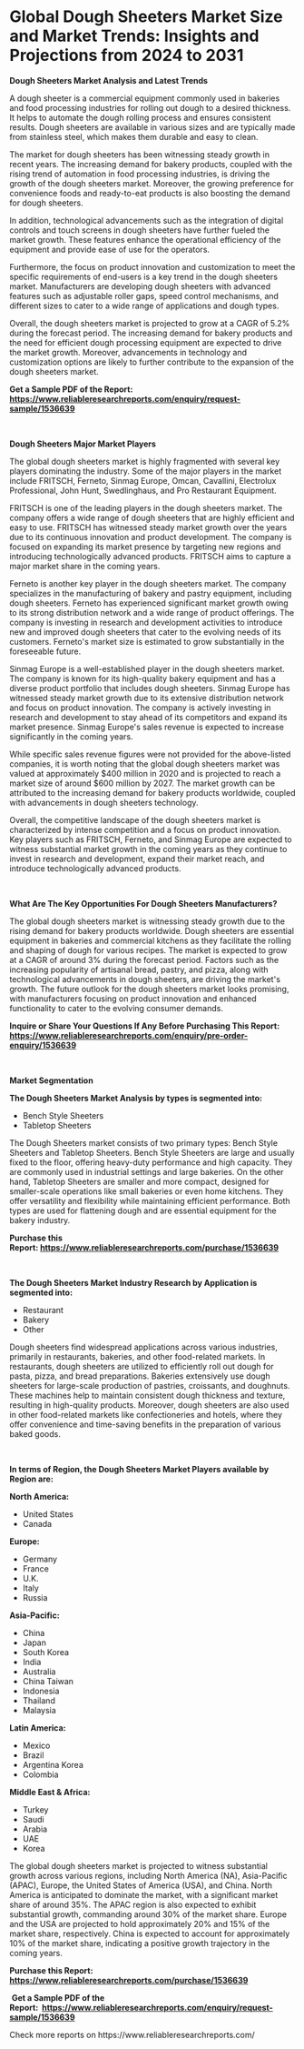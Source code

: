 <p><h1>Global Dough Sheeters Market Size and Market Trends: Insights and Projections from 2024 to 2031</h1></p><p><strong>Dough Sheeters Market Analysis and Latest Trends</strong></p>
<p><p>A dough sheeter is a commercial equipment commonly used in bakeries and food processing industries for rolling out dough to a desired thickness. It helps to automate the dough rolling process and ensures consistent results. Dough sheeters are available in various sizes and are typically made from stainless steel, which makes them durable and easy to clean.</p><p>The market for dough sheeters has been witnessing steady growth in recent years. The increasing demand for bakery products, coupled with the rising trend of automation in food processing industries, is driving the growth of the dough sheeters market. Moreover, the growing preference for convenience foods and ready-to-eat products is also boosting the demand for dough sheeters.</p><p>In addition, technological advancements such as the integration of digital controls and touch screens in dough sheeters have further fueled the market growth. These features enhance the operational efficiency of the equipment and provide ease of use for the operators.</p><p>Furthermore, the focus on product innovation and customization to meet the specific requirements of end-users is a key trend in the dough sheeters market. Manufacturers are developing dough sheeters with advanced features such as adjustable roller gaps, speed control mechanisms, and different sizes to cater to a wide range of applications and dough types.</p><p>Overall, the dough sheeters market is projected to grow at a CAGR of 5.2% during the forecast period. The increasing demand for bakery products and the need for efficient dough processing equipment are expected to drive the market growth. Moreover, advancements in technology and customization options are likely to further contribute to the expansion of the dough sheeters market.</p></p>
<p><strong>Get a Sample PDF of the Report:&nbsp; <a href="https://www.reliableresearchreports.com/enquiry/request-sample/1536639">https://www.reliableresearchreports.com/enquiry/request-sample/1536639</a></strong></p>
<p>&nbsp;</p>
<p><strong>Dough Sheeters Major Market Players</strong></p>
<p><p>The global dough sheeters market is highly fragmented with several key players dominating the industry. Some of the major players in the market include FRITSCH, Ferneto, Sinmag Europe, Omcan, Cavallini, Electrolux Professional, John Hunt, Swedlinghaus, and Pro Restaurant Equipment.</p><p>FRITSCH is one of the leading players in the dough sheeters market. The company offers a wide range of dough sheeters that are highly efficient and easy to use. FRITSCH has witnessed steady market growth over the years due to its continuous innovation and product development. The company is focused on expanding its market presence by targeting new regions and introducing technologically advanced products. FRITSCH aims to capture a major market share in the coming years.</p><p>Ferneto is another key player in the dough sheeters market. The company specializes in the manufacturing of bakery and pastry equipment, including dough sheeters. Ferneto has experienced significant market growth owing to its strong distribution network and a wide range of product offerings. The company is investing in research and development activities to introduce new and improved dough sheeters that cater to the evolving needs of its customers. Ferneto's market size is estimated to grow substantially in the foreseeable future.</p><p>Sinmag Europe is a well-established player in the dough sheeters market. The company is known for its high-quality bakery equipment and has a diverse product portfolio that includes dough sheeters. Sinmag Europe has witnessed steady market growth due to its extensive distribution network and focus on product innovation. The company is actively investing in research and development to stay ahead of its competitors and expand its market presence. Sinmag Europe's sales revenue is expected to increase significantly in the coming years.</p><p>While specific sales revenue figures were not provided for the above-listed companies, it is worth noting that the global dough sheeters market was valued at approximately $400 million in 2020 and is projected to reach a market size of around $600 million by 2027. The market growth can be attributed to the increasing demand for bakery products worldwide, coupled with advancements in dough sheeters technology.</p><p>Overall, the competitive landscape of the dough sheeters market is characterized by intense competition and a focus on product innovation. Key players such as FRITSCH, Ferneto, and Sinmag Europe are expected to witness substantial market growth in the coming years as they continue to invest in research and development, expand their market reach, and introduce technologically advanced products.</p></p>
<p>&nbsp;</p>
<p><strong>What Are The Key Opportunities For Dough Sheeters Manufacturers?</strong></p>
<p><p>The global dough sheeters market is witnessing steady growth due to the rising demand for bakery products worldwide. Dough sheeters are essential equipment in bakeries and commercial kitchens as they facilitate the rolling and shaping of dough for various recipes. The market is expected to grow at a CAGR of around 3% during the forecast period. Factors such as the increasing popularity of artisanal bread, pastry, and pizza, along with technological advancements in dough sheeters, are driving the market's growth. The future outlook for the dough sheeters market looks promising, with manufacturers focusing on product innovation and enhanced functionality to cater to the evolving consumer demands.</p></p>
<p><strong>Inquire or Share Your Questions If Any Before Purchasing This Report: <a href="https://www.reliableresearchreports.com/enquiry/pre-order-enquiry/1536639">https://www.reliableresearchreports.com/enquiry/pre-order-enquiry/1536639</a></strong></p>
<p>&nbsp;</p>
<p><strong>Market Segmentation</strong></p>
<p><strong>The Dough Sheeters Market Analysis by types is segmented into:</strong></p>
<p><ul><li>Bench Style Sheeters</li><li>Tabletop Sheeters</li></ul></p>
<p><p>The Dough Sheeters market consists of two primary types: Bench Style Sheeters and Tabletop Sheeters. Bench Style Sheeters are large and usually fixed to the floor, offering heavy-duty performance and high capacity. They are commonly used in industrial settings and large bakeries. On the other hand, Tabletop Sheeters are smaller and more compact, designed for smaller-scale operations like small bakeries or even home kitchens. They offer versatility and flexibility while maintaining efficient performance. Both types are used for flattening dough and are essential equipment for the bakery industry.</p></p>
<p><strong>Purchase this Report:&nbsp;<a href="https://www.reliableresearchreports.com/purchase/1536639">https://www.reliableresearchreports.com/purchase/1536639</a></strong></p>
<p>&nbsp;</p>
<p><strong>The Dough Sheeters Market Industry Research by Application is segmented into:</strong></p>
<p><ul><li>Restaurant</li><li>Bakery</li><li>Other</li></ul></p>
<p><p>Dough sheeters find widespread applications across various industries, primarily in restaurants, bakeries, and other food-related markets. In restaurants, dough sheeters are utilized to efficiently roll out dough for pasta, pizza, and bread preparations. Bakeries extensively use dough sheeters for large-scale production of pastries, croissants, and doughnuts. These machines help to maintain consistent dough thickness and texture, resulting in high-quality products. Moreover, dough sheeters are also used in other food-related markets like confectioneries and hotels, where they offer convenience and time-saving benefits in the preparation of various baked goods.</p></p>
<p>&nbsp;</p>
<p><strong>In terms of Region, the Dough Sheeters Market Players available by Region are:</strong></p>
<p>
    <p> <strong> North America: </strong>
        <ul>
            <li>United States</li>
            <li>Canada</li>
        </ul>
        </p> 
    <p> <strong> Europe: </strong>
        <ul>
            <li>Germany</li>
            <li>France</li>
            <li>U.K.</li>
            <li>Italy</li>
            <li>Russia</li>
        </ul>
        </p> 
    <p> <strong> Asia-Pacific: </strong>
        <ul>
            <li>China</li>
            <li>Japan</li>
            <li>South Korea</li>
            <li>India</li>
            <li>Australia</li>
            <li>China Taiwan</li>
            <li>Indonesia</li>
            <li>Thailand</li>
            <li>Malaysia</li>
        </ul>
        </p> 
    <p> <strong> Latin America: </strong>
        <ul>
            <li>Mexico</li>
            <li>Brazil</li>
            <li>Argentina Korea</li>
            <li>Colombia</li>
        </ul>
        </p> 
    <p> <strong> Middle East & Africa: </strong>
        <ul>
            <li>Turkey</li>
            <li>Saudi</li>
            <li>Arabia</li>
            <li>UAE</li>
            <li>Korea</li>
        </ul>
    </p>
    </p>
<p><p>The global dough sheeters market is projected to witness substantial growth across various regions, including North America (NA), Asia-Pacific (APAC), Europe, the United States of America (USA), and China. North America is anticipated to dominate the market, with a significant market share of around 35%. The APAC region is also expected to exhibit substantial growth, commanding around 30% of the market share. Europe and the USA are projected to hold approximately 20% and 15% of the market share, respectively. China is expected to account for approximately 10% of the market share, indicating a positive growth trajectory in the coming years.</p></p>
<p><strong>Purchase this Report: <a href="https://www.reliableresearchreports.com/purchase/1536639">https://www.reliableresearchreports.com/purchase/1536639</a></strong></p>
<p>&nbsp;<strong>Get a Sample PDF of the Report:&nbsp;&nbsp;<a href="https://www.reliableresearchreports.com/enquiry/request-sample/1536639">https://www.reliableresearchreports.com/enquiry/request-sample/1536639</a></strong></p>
<p><strong></strong></p>
<p>Check more reports on https://www.reliableresearchreports.com/</p>